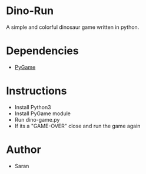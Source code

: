 # Dino-Run
A simple and colorful dinosaur game written in python.

# Dependencies
- [PyGame](https://pypi.org/project/pygame/)

# Instructions
- Install Python3
- Install PyGame module
- Run dino-game.py
- If its a "GAME-OVER" close and run the game again

# Author 
- Saran
